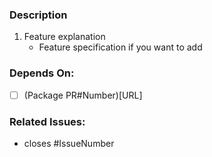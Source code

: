 ### Description
1. Feature explanation
   - Feature specification if you want to add

### Depends On:
- [ ] (Package PR#Number)[URL]

### Related Issues:
- closes #IssueNumber